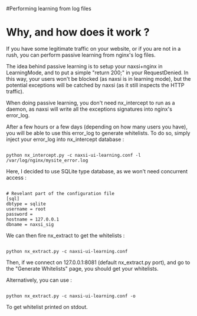 #Performing learning from log files

# Why, and how does it work ? #

If you have some legitimate traffic on your website, or if you are not in a rush, you can perform passive learning from nginx's log files.

The idea behind passive learning is to setup your naxsi+nginx in LearningMode, and to put a simple "return 200;" in your RequestDenied.
In this way, your users won't be blocked (as naxsi is in learning mode), but the potential exceptions will be catched by naxsi (as it still inspects the HTTP traffic).

When doing passive learning, you don't need nx\_intercept to run as a daemon, as naxsi will write all the exceptions signatures into nginx's error\_log.

After a few hours or a few days (depending on how many users you have), you will be able to use this error\_log to generate whitelists. To do so, simply inject your error\_log into nx\_intercept database :
```

python nx_intercept.py -c naxsi-ui-learning.conf -l /var/log/nginx/mysite_error.log
```

Here, I decided to use SQLite type database, as we won't need concurrent access :

```

# Revelant part of the configuration file
[sql]
dbtype = sqlite
username = root
password =
hostname = 127.0.0.1
dbname = naxsi_sig
```

We can then fire nx\_extract to get the whitelists :

```

python nx_extract.py -c naxsi-ui-learning.conf
```

Then, if we connect on 127.0.0.1:8081 (default nx\_extract.py port), and go to the "Generate Whitelists" page, you should get your whitelists.

Alternatively, you can use :
```

python nx_extract.py -c naxsi-ui-learning.conf -o
```

To get whitelist printed on stdout.